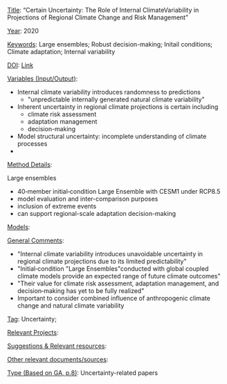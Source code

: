 <ins>Title</ins>: “Certain Uncertainty: The Role of Internal ClimateVariability in Projections of Regional Climate Change and Risk Management”

<ins>Year</ins>: 2020

<ins>Keywords</ins>: Large ensembles; Robust decision-making; Initail conditions; Climate adaptation; Internal variability

<ins>DOI</ins>: [Link](https://doi.org/10.1029/2020EF001610)

<ins>Variables (Input/Output)</ins>: 

* Internal climate variability introduces randomness to predictions
	- "unpredictable internally generated natural climate variability"
* Inherent uncertainty in regional climate projections is certain including
	* climate risk assessment
	* adaptation management
	* decision-making	
* Model structural uncertainty: incomplete understanding of climate processes
* 

<ins>Method Details</ins>: 

Large ensembles
* 40‐member initial‐condition Large Ensemble with CESM1 under RCP8.5 
* model evaluation and inter-comparison purposes
* inclusion of extreme events
* can support regional-scale adaptation decision-making

<ins>Models</ins>:

<ins>General Comments</ins>: 

* "Internal climate variability introduces unavoidable uncertainty in regional climate projections due to its limited predictability"
* "Initial‐condition "Large Ensembles"conducted with global coupled climate models provide an expected range of future climate outcomes"
* "Their value for climate risk assessment, adaptation management, and decision‐making has yet to be fully realized"
* Important to consider combined influence of anthropogenic climate change and natural climate variability

<ins>Tag</ins>: Uncertainty;

<ins>Relevant Projects</ins>: 

<ins>Suggestions \& Relevant resources</ins>: 

<ins>Other relevant documents/sources</ins>: 

<ins>Type (Based on GA, p.8)</ins>: Uncertainty-related papers
